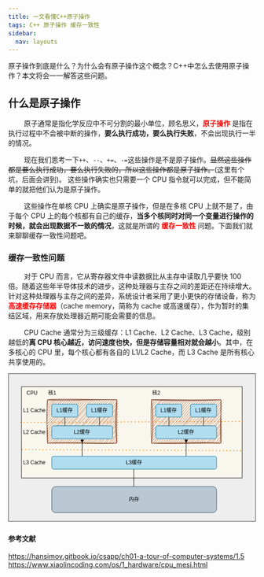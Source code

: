 ```yaml
---
title: 一文看懂C++原子操作
tags: C++ 原子操作 缓存一致性
sidebar:
  nav: layouts
---
```


原子操作到底是什么？为什么会有原子操作这个概念？C++中怎么去使用原子操作？本文将会一一解答这些问题。

<!--more-->

## 什么是原子操作

&emsp;&emsp; 原子通常是指化学反应中不可分割的最小单位，顾名思义，**<font color = red>原子操作</font>** 是指在执行过程中不会被中断的操作，**要么执行成功，要么执行失败**，不会出现执行一半的情况。

&emsp;&emsp; 现在我们思考一下`++`、`--`、`+=`、`-=`这些操作是不是原子操作。~~显然这些操作都是要么执行成功，要么执行失败的，所以这些操作都是原子操作。~~(这里有个坑，后面会讲到)。
这些操作确实也只需要一个 CPU 指令就可以完成，但不能简单的就把他们认为是原子操作。

&emsp;&emsp; 这些操作在单核 CPU 上确实是原子操作，但是在多核 CPU 上就不是了，由于每个 CPU 上的每个核都有自己的缓存，**当多个核同时对同一个变量进行操作的时候，就会出现数据不一致的情况**，这就是所谓的 **<font color = red>缓存一致性</font>** 问题。下面我们就来聊聊缓存一致性问题吧。

### 缓存一致性问题

&emsp;&emsp; 对于 CPU 而言，它从寄存器文件中读数据比从主存中读取几乎要快 100 倍。随着这些年半导体技术的进步，这种处理器与主存之间的差距还在持续增大。针对这种处理器与主存之间的差异，系统设计者采用了更小更快的存储设备，称为 **<font color = red>高速缓存存储器</font>**（cache memory，简称为 cache 或高速缓存），作为暂时的集结区域，用来存放处理器近期可能会需要的信息。

&emsp;&emsp; CPU Cache 通常分为三级缓存：L1 Cache、L2 Cache、L3 Cache，级别越低的**离 CPU 核心越近，访问速度也快，但是存储容量相对就会越小**。其中，在多核心的 CPU 里，每个核心都有各自的 L1/L2 Cache，而 L3 Cache 是所有核心共享使用的。

<div  align="center">
<img src= "https://github.com/Loomione/Loomione.github.io/raw/master/picture/cpu缓存.drawio.png"/>
</div>

#### 参考文献

https://hansimov.gitbook.io/csapp/ch01-a-tour-of-computer-systems/1.5
https://www.xiaolincoding.com/os/1_hardware/cpu_mesi.html
